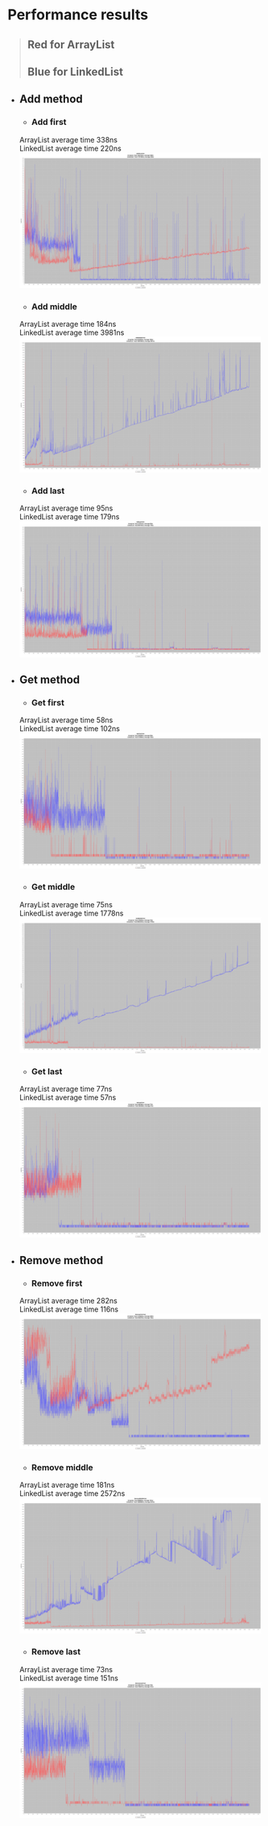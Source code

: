 # Performance results

> ## Red for ArrayList  
> ## Blue for LinkedList  

- ## Add method

    - ### Add first  

    ArrayList average time 338ns  
    LinkedList average time 220ns  
    ![Add first test](/ListTest/AddFirstTest.png)

    - ### Add middle  

    ArrayList average time 184ns  
    LinkedList average time 3981ns  
    ![Add middle test](/ListTest/AddMiddleTest.png)

    - ### Add last  

    ArrayList average time 95ns  
    LinkedList average time 179ns  
    ![Add last test](/ListTest/AddLastTest.png)

- ## Get method

    - ### Get first  

    ArrayList average time 58ns  
    LinkedList average time 102ns  
    ![Get first test](/ListTest/GetFirstTest.png)

    - ### Get middle

    ArrayList average time 75ns  
    LinkedList average time 1778ns  
    ![Get middle test](/ListTest/GetMiddleTest.png)

    - ### Get last

    ArrayList average time 77ns  
    LinkedList average time 57ns  
    ![Get last test](/ListTest/GetLastTest.png)

- ## Remove method

    - ### Remove first

    ArrayList average time 282ns  
    LinkedList average time 116ns  
    ![Remove first test](/ListTest/RemoveFirstTest.png)

    - ### Remove middle

    ArrayList average time 181ns  
    LinkedList average time 2572ns  
    ![Remove middle test](/ListTest/RemoveMiddleTest.png)

    - ### Remove last

    ArrayList average time 73ns  
    LinkedList average time 151ns  
    ![Remove last test](/ListTest/RemoveLastTest.png)
